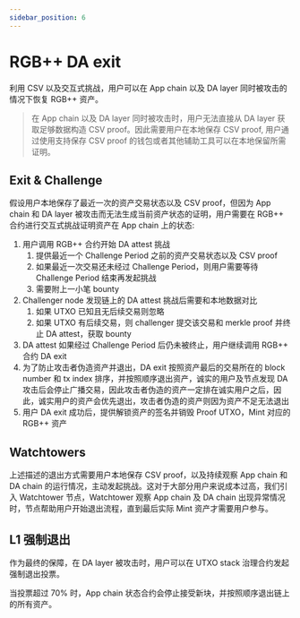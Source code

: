 ```yaml
---
sidebar_position: 6
---
```


# RGB++ DA exit

利用 CSV 以及交互式挑战，用户可以在 App chain 以及 DA layer 同时被攻击的情况下恢复 RGB++ 资产。

> 在 App chain 以及 DA layer 同时被攻击时，用户无法直接从 DA layer 获取足够数据构造 CSV proof。因此需要用户在本地保存 CSV proof, 用户通过使用支持保存 CSV proof 的钱包或者其他辅助工具可以在本地保留所需证明。

## Exit & Challenge

假设用户本地保存了最近一次的资产交易状态以及 CSV proof，但因为 App chain 和 DA layer 被攻击而无法生成当前资产状态的证明，用户需要在 RGB++ 合约进行交互式挑战证明资产在 App chain 上的状态:

1. 用户调用 RGB++ 合约开始 DA attest 挑战
    1. 提供最近一个 Challenge Period 之前的资产交易状态以及 CSV proof
    2. 如果最近一次交易还未经过 Challenge Period，则用户需要等待 Challenge Period 结束再发起挑战
    3. 需要附上一小笔 bounty
2. Challenger node 发现链上的 DA attest 挑战后需要和本地数据对比
    1. 如果 UTXO 已知且无后续交易则忽略
    2. 如果 UTXO 有后续交易，则 challenger 提交该交易和 merkle proof 并终止 DA attest，获取 bounty
3. DA attest 如果经过 Challenge Period 后仍未被终止，用户继续调用 RGB++ 合约 DA exit
4. 为了防止攻击者伪造资产并退出，DA exit 按照资产最后的交易所在的 block number 和 tx index 排序，并按照顺序退出资产，诚实的用户及节点发现 DA 攻击后会停止广播交易，因此攻击者伪造的资产一定排在诚实用户之后，因此，诚实用户的资产会优先退出，攻击者伪造的资产则因为资产不足无法退出
5. 用户 DA exit 成功后，提供解锁资产的签名并销毁 Proof UTXO，Mint 对应的 RGB++ 资产

## Watchtowers

上述描述的退出方式需要用户本地保存 CSV proof，以及持续观察 App chain 和 DA chain 的运行情况，主动发起挑战。这对于大部分用户来说成本过高，我们引入 Watchtower 节点，Watchtower 观察 App chain 及 DA chain 出现异常情况时，节点帮助用户开始退出流程，直到最后实际 Mint 资产才需要用户参与。

## L1 强制退出

作为最终的保障，在 DA layer 被攻击时，用户可以在 UTXO stack 治理合约发起强制退出投票。

当投票超过 70% 时，App chain 状态合约会停止接受新块，并按照顺序退出链上的所有资产。
